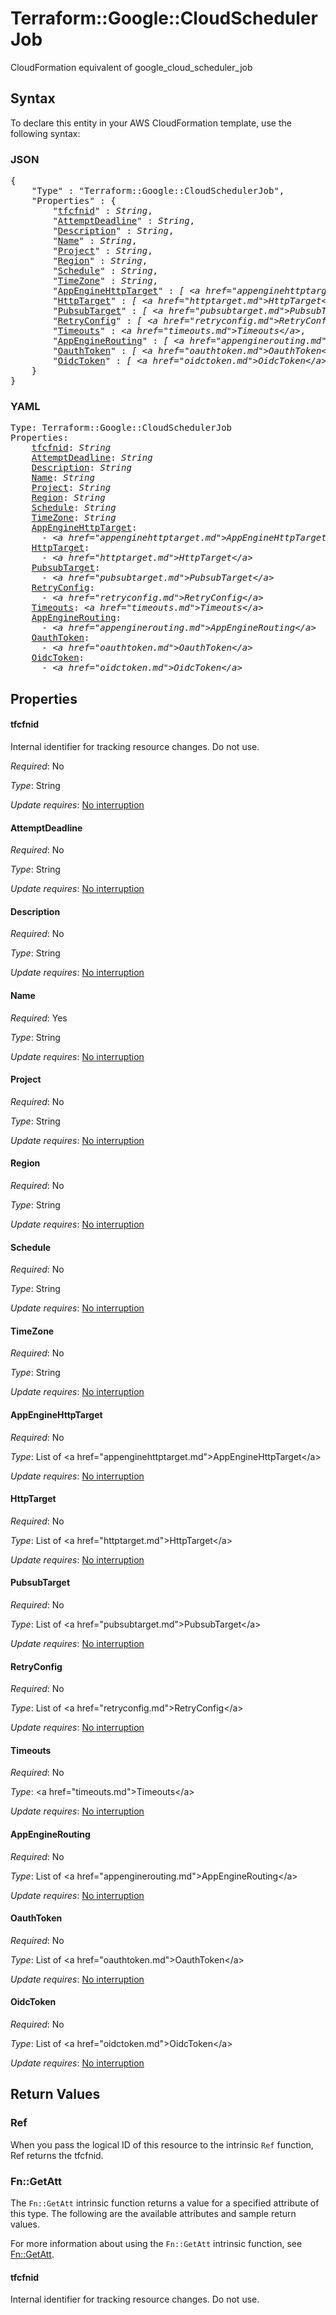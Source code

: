 # Terraform::Google::CloudSchedulerJob

CloudFormation equivalent of google_cloud_scheduler_job

## Syntax

To declare this entity in your AWS CloudFormation template, use the following syntax:

### JSON

<pre>
{
    "Type" : "Terraform::Google::CloudSchedulerJob",
    "Properties" : {
        "<a href="#tfcfnid" title="tfcfnid">tfcfnid</a>" : <i>String</i>,
        "<a href="#attemptdeadline" title="AttemptDeadline">AttemptDeadline</a>" : <i>String</i>,
        "<a href="#description" title="Description">Description</a>" : <i>String</i>,
        "<a href="#name" title="Name">Name</a>" : <i>String</i>,
        "<a href="#project" title="Project">Project</a>" : <i>String</i>,
        "<a href="#region" title="Region">Region</a>" : <i>String</i>,
        "<a href="#schedule" title="Schedule">Schedule</a>" : <i>String</i>,
        "<a href="#timezone" title="TimeZone">TimeZone</a>" : <i>String</i>,
        "<a href="#appenginehttptarget" title="AppEngineHttpTarget">AppEngineHttpTarget</a>" : <i>[ &lt;a href=&#34;appenginehttptarget.md&#34;&gt;AppEngineHttpTarget&lt;/a&gt;, ... ]</i>,
        "<a href="#httptarget" title="HttpTarget">HttpTarget</a>" : <i>[ &lt;a href=&#34;httptarget.md&#34;&gt;HttpTarget&lt;/a&gt;, ... ]</i>,
        "<a href="#pubsubtarget" title="PubsubTarget">PubsubTarget</a>" : <i>[ &lt;a href=&#34;pubsubtarget.md&#34;&gt;PubsubTarget&lt;/a&gt;, ... ]</i>,
        "<a href="#retryconfig" title="RetryConfig">RetryConfig</a>" : <i>[ &lt;a href=&#34;retryconfig.md&#34;&gt;RetryConfig&lt;/a&gt;, ... ]</i>,
        "<a href="#timeouts" title="Timeouts">Timeouts</a>" : <i>&lt;a href=&#34;timeouts.md&#34;&gt;Timeouts&lt;/a&gt;</i>,
        "<a href="#appenginerouting" title="AppEngineRouting">AppEngineRouting</a>" : <i>[ &lt;a href=&#34;appenginerouting.md&#34;&gt;AppEngineRouting&lt;/a&gt;, ... ]</i>,
        "<a href="#oauthtoken" title="OauthToken">OauthToken</a>" : <i>[ &lt;a href=&#34;oauthtoken.md&#34;&gt;OauthToken&lt;/a&gt;, ... ]</i>,
        "<a href="#oidctoken" title="OidcToken">OidcToken</a>" : <i>[ &lt;a href=&#34;oidctoken.md&#34;&gt;OidcToken&lt;/a&gt;, ... ]</i>
    }
}
</pre>

### YAML

<pre>
Type: Terraform::Google::CloudSchedulerJob
Properties:
    <a href="#tfcfnid" title="tfcfnid">tfcfnid</a>: <i>String</i>
    <a href="#attemptdeadline" title="AttemptDeadline">AttemptDeadline</a>: <i>String</i>
    <a href="#description" title="Description">Description</a>: <i>String</i>
    <a href="#name" title="Name">Name</a>: <i>String</i>
    <a href="#project" title="Project">Project</a>: <i>String</i>
    <a href="#region" title="Region">Region</a>: <i>String</i>
    <a href="#schedule" title="Schedule">Schedule</a>: <i>String</i>
    <a href="#timezone" title="TimeZone">TimeZone</a>: <i>String</i>
    <a href="#appenginehttptarget" title="AppEngineHttpTarget">AppEngineHttpTarget</a>: <i>
      - &lt;a href=&#34;appenginehttptarget.md&#34;&gt;AppEngineHttpTarget&lt;/a&gt;</i>
    <a href="#httptarget" title="HttpTarget">HttpTarget</a>: <i>
      - &lt;a href=&#34;httptarget.md&#34;&gt;HttpTarget&lt;/a&gt;</i>
    <a href="#pubsubtarget" title="PubsubTarget">PubsubTarget</a>: <i>
      - &lt;a href=&#34;pubsubtarget.md&#34;&gt;PubsubTarget&lt;/a&gt;</i>
    <a href="#retryconfig" title="RetryConfig">RetryConfig</a>: <i>
      - &lt;a href=&#34;retryconfig.md&#34;&gt;RetryConfig&lt;/a&gt;</i>
    <a href="#timeouts" title="Timeouts">Timeouts</a>: <i>&lt;a href=&#34;timeouts.md&#34;&gt;Timeouts&lt;/a&gt;</i>
    <a href="#appenginerouting" title="AppEngineRouting">AppEngineRouting</a>: <i>
      - &lt;a href=&#34;appenginerouting.md&#34;&gt;AppEngineRouting&lt;/a&gt;</i>
    <a href="#oauthtoken" title="OauthToken">OauthToken</a>: <i>
      - &lt;a href=&#34;oauthtoken.md&#34;&gt;OauthToken&lt;/a&gt;</i>
    <a href="#oidctoken" title="OidcToken">OidcToken</a>: <i>
      - &lt;a href=&#34;oidctoken.md&#34;&gt;OidcToken&lt;/a&gt;</i>
</pre>

## Properties

#### tfcfnid

Internal identifier for tracking resource changes. Do not use.

_Required_: No

_Type_: String

_Update requires_: [No interruption](https://docs.aws.amazon.com/AWSCloudFormation/latest/UserGuide/using-cfn-updating-stacks-update-behaviors.html#update-no-interrupt)

#### AttemptDeadline

_Required_: No

_Type_: String

_Update requires_: [No interruption](https://docs.aws.amazon.com/AWSCloudFormation/latest/UserGuide/using-cfn-updating-stacks-update-behaviors.html#update-no-interrupt)

#### Description

_Required_: No

_Type_: String

_Update requires_: [No interruption](https://docs.aws.amazon.com/AWSCloudFormation/latest/UserGuide/using-cfn-updating-stacks-update-behaviors.html#update-no-interrupt)

#### Name

_Required_: Yes

_Type_: String

_Update requires_: [No interruption](https://docs.aws.amazon.com/AWSCloudFormation/latest/UserGuide/using-cfn-updating-stacks-update-behaviors.html#update-no-interrupt)

#### Project

_Required_: No

_Type_: String

_Update requires_: [No interruption](https://docs.aws.amazon.com/AWSCloudFormation/latest/UserGuide/using-cfn-updating-stacks-update-behaviors.html#update-no-interrupt)

#### Region

_Required_: No

_Type_: String

_Update requires_: [No interruption](https://docs.aws.amazon.com/AWSCloudFormation/latest/UserGuide/using-cfn-updating-stacks-update-behaviors.html#update-no-interrupt)

#### Schedule

_Required_: No

_Type_: String

_Update requires_: [No interruption](https://docs.aws.amazon.com/AWSCloudFormation/latest/UserGuide/using-cfn-updating-stacks-update-behaviors.html#update-no-interrupt)

#### TimeZone

_Required_: No

_Type_: String

_Update requires_: [No interruption](https://docs.aws.amazon.com/AWSCloudFormation/latest/UserGuide/using-cfn-updating-stacks-update-behaviors.html#update-no-interrupt)

#### AppEngineHttpTarget

_Required_: No

_Type_: List of &lt;a href=&#34;appenginehttptarget.md&#34;&gt;AppEngineHttpTarget&lt;/a&gt;

_Update requires_: [No interruption](https://docs.aws.amazon.com/AWSCloudFormation/latest/UserGuide/using-cfn-updating-stacks-update-behaviors.html#update-no-interrupt)

#### HttpTarget

_Required_: No

_Type_: List of &lt;a href=&#34;httptarget.md&#34;&gt;HttpTarget&lt;/a&gt;

_Update requires_: [No interruption](https://docs.aws.amazon.com/AWSCloudFormation/latest/UserGuide/using-cfn-updating-stacks-update-behaviors.html#update-no-interrupt)

#### PubsubTarget

_Required_: No

_Type_: List of &lt;a href=&#34;pubsubtarget.md&#34;&gt;PubsubTarget&lt;/a&gt;

_Update requires_: [No interruption](https://docs.aws.amazon.com/AWSCloudFormation/latest/UserGuide/using-cfn-updating-stacks-update-behaviors.html#update-no-interrupt)

#### RetryConfig

_Required_: No

_Type_: List of &lt;a href=&#34;retryconfig.md&#34;&gt;RetryConfig&lt;/a&gt;

_Update requires_: [No interruption](https://docs.aws.amazon.com/AWSCloudFormation/latest/UserGuide/using-cfn-updating-stacks-update-behaviors.html#update-no-interrupt)

#### Timeouts

_Required_: No

_Type_: &lt;a href=&#34;timeouts.md&#34;&gt;Timeouts&lt;/a&gt;

_Update requires_: [No interruption](https://docs.aws.amazon.com/AWSCloudFormation/latest/UserGuide/using-cfn-updating-stacks-update-behaviors.html#update-no-interrupt)

#### AppEngineRouting

_Required_: No

_Type_: List of &lt;a href=&#34;appenginerouting.md&#34;&gt;AppEngineRouting&lt;/a&gt;

_Update requires_: [No interruption](https://docs.aws.amazon.com/AWSCloudFormation/latest/UserGuide/using-cfn-updating-stacks-update-behaviors.html#update-no-interrupt)

#### OauthToken

_Required_: No

_Type_: List of &lt;a href=&#34;oauthtoken.md&#34;&gt;OauthToken&lt;/a&gt;

_Update requires_: [No interruption](https://docs.aws.amazon.com/AWSCloudFormation/latest/UserGuide/using-cfn-updating-stacks-update-behaviors.html#update-no-interrupt)

#### OidcToken

_Required_: No

_Type_: List of &lt;a href=&#34;oidctoken.md&#34;&gt;OidcToken&lt;/a&gt;

_Update requires_: [No interruption](https://docs.aws.amazon.com/AWSCloudFormation/latest/UserGuide/using-cfn-updating-stacks-update-behaviors.html#update-no-interrupt)

## Return Values

### Ref

When you pass the logical ID of this resource to the intrinsic `Ref` function, Ref returns the tfcfnid.

### Fn::GetAtt

The `Fn::GetAtt` intrinsic function returns a value for a specified attribute of this type. The following are the available attributes and sample return values.

For more information about using the `Fn::GetAtt` intrinsic function, see [Fn::GetAtt](https://docs.aws.amazon.com/AWSCloudFormation/latest/UserGuide/intrinsic-function-reference-getatt.html).

#### tfcfnid

Internal identifier for tracking resource changes. Do not use.

